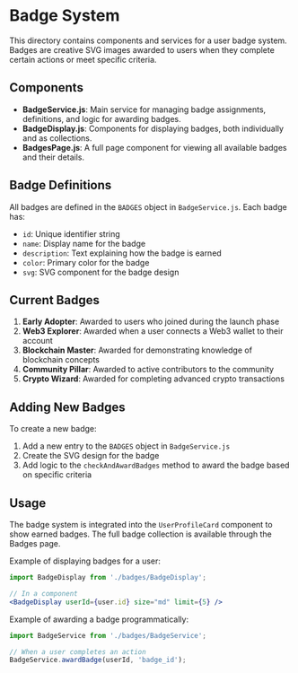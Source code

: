 # Badge System

This directory contains components and services for a user badge system. Badges are creative SVG images awarded to users when they complete certain actions or meet specific criteria.

## Components

- **BadgeService.js**: Main service for managing badge assignments, definitions, and logic for awarding badges.
- **BadgeDisplay.js**: Components for displaying badges, both individually and as collections.
- **BadgesPage.js**: A full page component for viewing all available badges and their details.

## Badge Definitions

All badges are defined in the `BADGES` object in `BadgeService.js`. Each badge has:

- `id`: Unique identifier string
- `name`: Display name for the badge
- `description`: Text explaining how the badge is earned
- `color`: Primary color for the badge
- `svg`: SVG component for the badge design

## Current Badges

1. **Early Adopter**: Awarded to users who joined during the launch phase
2. **Web3 Explorer**: Awarded when a user connects a Web3 wallet to their account
3. **Blockchain Master**: Awarded for demonstrating knowledge of blockchain concepts
4. **Community Pillar**: Awarded to active contributors to the community
5. **Crypto Wizard**: Awarded for completing advanced crypto transactions

## Adding New Badges

To create a new badge:

1. Add a new entry to the `BADGES` object in `BadgeService.js`
2. Create the SVG design for the badge
3. Add logic to the `checkAndAwardBadges` method to award the badge based on specific criteria

## Usage

The badge system is integrated into the `UserProfileCard` component to show earned badges. The full badge collection is available through the Badges page.

Example of displaying badges for a user:

```jsx
import BadgeDisplay from './badges/BadgeDisplay';

// In a component
<BadgeDisplay userId={user.id} size="md" limit={5} />
```

Example of awarding a badge programmatically:

```jsx
import BadgeService from './badges/BadgeService';

// When a user completes an action
BadgeService.awardBadge(userId, 'badge_id');
``` 